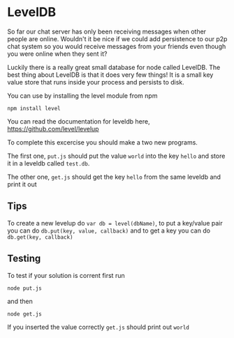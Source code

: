 # LevelDB

So far our chat server has only been receiving messages when other people are
online. Wouldn't it be nice if we could add persistence to our p2p chat system
so you would receive messages from your friends even though you were online when
they sent it?

Luckily there is a really great small database for node called LevelDB. The best
thing about LevelDB is that it does very few things! It is a small key value store
that runs inside your process and persists to disk.

You can use by installing the level module from npm

```
npm install level
```

You can read the documentation for leveldb here, https://github.com/level/levelup

To complete this excercise you should make a two new programs.

The first one, `put.js` should put the value `world` into the key `hello` and store it
in a leveldb called `test.db`.

The other one, `get.js` should get the key `hello` from the same leveldb and print it out

## Tips

To create a new levelup do `var db = level(dbName)`, to put a key/value pair you can do
`db.put(key, value, callback)` and to get a key you can do `db.get(key, callback)`

## Testing

To test if your solution is corrent first run

```
node put.js
```

and then

```
node get.js
```

If you inserted the value correctly `get.js` should print out `world`